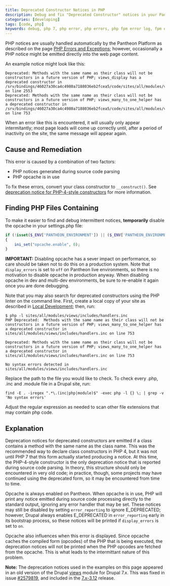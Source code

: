 ```yaml
---
title: Deprecated Constructor Notices in PHP
description: Debug and fix "Deprecated Constructor" notices in your Pantheon site.
categories: [developing]
tags: [code, php]
keywords: debug, php 7, php error, php errors, php fpm error log, fpm error log, php log, php execution, execute php, caching, cache, php exception, exceptions, errors
---
```


PHP notices are usually handled automatically by the Pantheon Platform as described on the page [PHP Errors and Exceptions](/docs/php-errors); however, occasionally a PHP notice might be emitted directly into the web page content.

An example notice might look like this:
```nohighlight
Deprecated: Methods with the same name as their class will not be constructors in a future version of PHP; views_display has a deprecated constructor in /srv/bindings/46027a30ca4c4980a7188036eb2fcea5/code/sites/all/modules/views/includes/view.inc on line 2553 
Deprecated: Methods with the same name as their class will not be constructors in a future version of PHP; views_many_to_one_helper has a deprecated constructor in /srv/bindings/46027a30ca4c4980a7188036eb2fcea5/code/sites/all/modules/views/includes/handlers.inc on line 753
```

When an error like this is encountered, it will usually only appear intermitantly; most page loads will come up correctly until, after a period of inactivity on the site, the same message will appear again.

## Cause and Remediation

This error is caused by a combination of two factors:

- PHP notices generated during source code parsing
- PHP opcache is in use

To fix these errors, convert your class constructor to `__construct()`. See [deprecation notice for PHP-4-style constructors](http://php.net/manual/en/migration70.deprecated.php#migration70.deprecated.php4-constructors) for more information.

## Finding PHP Files Containing 

To make it easier to find and debug intermittent notices, **temporarily** disable the opcache in your settings.php file:
```php
if (!isset($_ENV['PANTHEON_ENVIRONMENT']) || ($_ENV['PANTHEON_ENVIRONMENT'] != 'live'))
{
    ini_set("opcache.enable", 0);
}
```
**IMPORTANT:** Disabling opcache has a sever impact on performance, so care should be taken not to do this on a production system. Note that `display_errors` is set to `off` on Pantheon live environments, so there is no motivation to disable opcache in production anyway. When disabling opcache in dev and multi-dev environments, be sure to re-enable it again once you are done debugging.

Note that you may also search for deprecated constructors using the PHP linter on the command line. First, create a local copy of your site as described in [Local Development](/docs/local-development); then, run:
```nohighlight
$ php -l sites/all/modules/views/includes/handlers.inc
PHP Deprecated:  Methods with the same name as their class will not be constructors in a future version of PHP; views_many_to_one_helper has a deprecated constructor in sites/all/modules/views/includes/handlers.inc on line 753

Deprecated: Methods with the same name as their class will not be constructors in a future version of PHP; views_many_to_one_helper has a deprecated constructor in sites/all/modules/views/includes/handlers.inc on line 753

No syntax errors detected in sites/all/modules/views/includes/handlers.inc
```
Replace the path to the file you would like to check. To check every .php, .inc and .module file in a Drupal site, run:
```nohighlight
find -E . -iregex ".*\.(inc|php|module)$" -exec php -l {} \; | grep -v 'No syntax errors'
```
Adjust the regular expression as needed to scan other file extensions that may contain php code.

## Explanation

Deprecation notices for deprecated constructors are emitted if a class contains a method with the same name as the class name. This was the recommended way to declare class constructors in PHP 4, but it was not until PHP 7 that this form actually started producing a notice. At this time, the PHP-4-style constructor is the only deprecation notice that is reported during source code parsing. In theory, this structure should only be encountered in very old code; in practice, though, some projects may have continued using the deprecated form, so it may be encountered from time to time.

Opcache is always enabled on Pantheon. When opcache is in use, PHP will print any notice emitted during source code processing directly to the standard output, ignoring any error handler that may be set. These notices may still be disabled by setting `error_reporting` to ignore E_DEPRECATED; however, Drupal always enables E_DEPRECATED in `error_reporting` early in its bootstrap process, so these notices will be printed if `display_errors` is set to `on`.

Opcache also influences when this error is displayed. Since opcache caches the compiled form (opcodes) of the PHP that is being executed, the deprecation notices will not be printed when the PHP opcodes are fetched from the opcache. This is what leads to the intermittant nature of this problem. 

**Note:** The deprecation notices used in the examples on this page appeared in an old version of the Drupal [views](https://www.drupal.org/project/views) module for Drupal 7.x. This was fixed in issue [#2579819](https://www.drupal.org/node/2579819), and included in the [7.x-3.12](https://www.drupal.org/project/views/releases/7.x-3.12) release.
